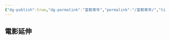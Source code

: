 ```yaml
---
{"dg-publish":true,"dg-permalink":"富都青年","permalink":"/富都青年/","title":"富都青年","tags":["🎬Movie"],"created":"2025-05-12T04:10:11.035+08:00","updated":"2025-06-24T05:04:23.527+08:00"}
---
```







## 電影延伸


